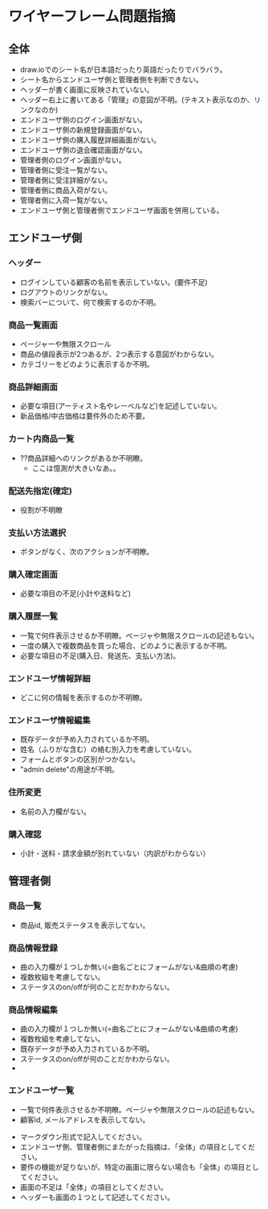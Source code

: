 # ワイヤーフレーム問題指摘
## 全体
- draw.ioでのシート名が日本語だったり英語だったりでバラバラ。
- シート名からエンドユーザ側と管理者側を判断できない。
- ヘッダーが書く画面に反映されていない。
- ヘッダー右上に書いてある「管理」の意図が不明。(テキスト表示なのか、リンクなのか)
- エンドユーザ側のログイン画面がない。
- エンドユーザ側の新規登録画面がない。
- エンドユーザ側の購入履歴詳細画面がない。
- エンドユーザ側の退会確認画面がない。
- 管理者側のログイン画面がない。
- 管理者側に受注一覧がない。
- 管理者側に受注詳細がない。
- 管理者側に商品入荷がない。
- 管理者側に入荷一覧がない。
- エンドユーザ側と管理者側でエンドユーザ画面を併用している。

## エンドユーザ側
### ヘッダー
- ログインしている顧客の名前を表示していない。(要件不足)
- ログアウトのリンクがない。
- 検索バーについて、何で検索するのか不明。

### 商品一覧画面
- ページャーや無限スクロール
- 商品の値段表示が2つあるが、2つ表示する意図がわからない。
- カテゴリーをどのように表示するか不明。

### 商品詳細画面
- 必要な項目(アーティスト名やレーベルなど)を記述していない。
- 新品価格/中古価格は要件外のため不要。

### カート内商品一覧
- ??商品詳細へのリンクがあるか不明瞭。
  - ここは憶測が大きいなあ。。

### 配送先指定(確定)
- 役割が不明瞭

### 支払い方法選択
- ボタンがなく、次のアクションが不明瞭。

### 購入確定画面
- 必要な項目の不足(小計や送料など)

### 購入履歴一覧
- 一覧で何件表示させるか不明瞭。ページャや無限スクロールの記述もない。
- 一度の購入で複数商品を買った場合、どのように表示するか不明。
- 必要な項目の不足(購入日、発送先、支払い方法)。

### エンドユーザ情報詳細
- どこに何の情報を表示するのか不明瞭。

### エンドユーザ情報編集
- 既存データが予め入力されているか不明。
- 姓名（ふりがな含む）の絡む別入力を考慮していない。
- フォームとボタンの区別がつかない。
- "admin delete"の用途が不明。

### 住所変更
- 名前の入力欄がない。

### 購入確認
- 小計・送料・請求金額が別れていない（内訳がわからない）

## 管理者側
### 商品一覧
- 商品id, 販売ステータスを表示してない。

### 商品情報登録
- 曲の入力欄が１つしか無い(=曲名ごとにフォームがない&曲順の考慮)
- 複数枚組を考慮してない。
- ステータスのon/offが何のことだかわからない。

### 商品情報編集
- 曲の入力欄が１つしか無い(=曲名ごとにフォームがない&曲順の考慮)
- 複数枚組を考慮してない。
- 既存データが予め入力されているか不明。
- ステータスのon/offが何のことだかわからない。
- 
### エンドユーザ一覧
- 一覧で何件表示させるか不明瞭。ページャや無限スクロールの記述もない。
- 顧客id, メールアドレスを表示してない。

* マークダウン形式で記入してください。
* エンドユーザ側、管理者側にまたがった指摘は、「全体」の項目としてください。
* 要件の機能が足りないが、特定の画面に限らない場合も「全体」の項目としてください。
* 画面の不足は「全体」の項目としてください。
* ヘッダーも画面の１つとして記述してください。